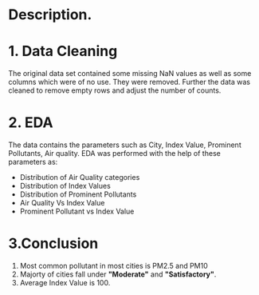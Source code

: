 # Description. 

# 1. Data Cleaning

The original data set contained some missing NaN values as well as some columns which were of no use. They were removed.
Further the data was cleaned to remove empty rows and adjust the number of counts.

# 2. EDA

The data contains the parameters such as City, Index Value, Prominent Pollutants, Air quality.
EDA was performed with the help of these parameters as:
  - Distribution of Air Quality categories
  - Distribution of Index Values
  - Distribution of Prominent Pollutants
  - Air Quality Vs Index Value
  - Prominent Pollutant vs Index Value

# 3.Conclusion

1. Most common pollutant in most cities is PM2.5 and PM10
2. Majorty of cities fall under **"Moderate"** and **"Satisfactory"**.
3. Average Index Value is 100.


